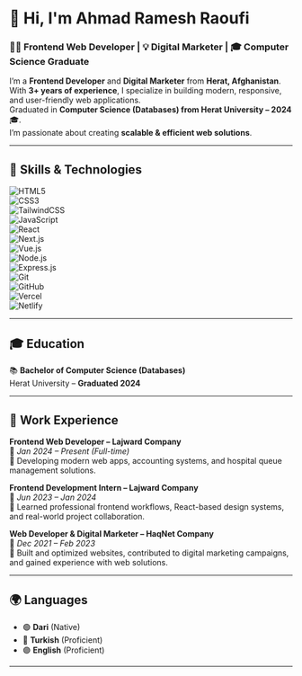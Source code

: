 # 👋 Hi, I'm Ahmad Ramesh Raoufi  

### 👨‍💻 Frontend Web Developer | 💡 Digital Marketer | 🎓 Computer Science Graduate  

I’m a **Frontend Developer** and **Digital Marketer** from **Herat, Afghanistan**.  
With **3+ years of experience**, I specialize in building modern, responsive, and user-friendly web applications.  
Graduated in **Computer Science (Databases) from Herat University – 2024** 🎓.  
I’m passionate about creating **scalable & efficient web solutions**.  

---

## 🚀 Skills & Technologies  


![HTML5](https://img.shields.io/badge/HTML5-E34F26?style=for-the-badge&logo=html5&logoColor=fff)  
![CSS3](https://img.shields.io/badge/CSS3-1572B6?style=for-the-badge&logo=css3&logoColor=fff)  
![TailwindCSS](https://img.shields.io/badge/Tailwind-38B2AC?style=for-the-badge&logo=tailwind-css&logoColor=fff)  
![JavaScript](https://img.shields.io/badge/JavaScript-F7DF1E?style=for-the-badge&logo=javascript&logoColor=000)  
![React](https://img.shields.io/badge/React-61DAFB?style=for-the-badge&logo=react&logoColor=000)  
![Next.js](https://img.shields.io/badge/Next.js-000000?style=for-the-badge&logo=nextdotjs&logoColor=fff)  
![Vue.js](https://img.shields.io/badge/Vue.js-4FC08D?style=for-the-badge&logo=vue.js&logoColor=fff)  
![Node.js](https://img.shields.io/badge/Node.js-339933?style=for-the-badge&logo=node.js&logoColor=fff)  
![Express.js](https://img.shields.io/badge/Express-000000?style=for-the-badge&logo=express&logoColor=fff)  
![Git](https://img.shields.io/badge/Git-F05032?style=for-the-badge&logo=git&logoColor=fff)  
![GitHub](https://img.shields.io/badge/GitHub-181717?style=for-the-badge&logo=github&logoColor=fff)  
![Vercel](https://img.shields.io/badge/Vercel-000000?style=for-the-badge&logo=vercel&logoColor=fff)  
![Netlify](https://img.shields.io/badge/Netlify-00C7B7?style=for-the-badge&logo=netlify&logoColor=fff)  

---

## 🎓 Education  

📚 **Bachelor of Computer Science (Databases)**  
Herat University – **Graduated 2024**  

---

## 💼 Work Experience  

**Frontend Web Developer – Lajward Company**  
📆 *Jan 2024 – Present (Full-time)*  
🔹 Developing modern web apps, accounting systems, and hospital queue management solutions.  

**Frontend Development Intern – Lajward Company**  
📆 *Jun 2023 – Jan 2024*  
🔹 Learned professional frontend workflows, React-based design systems, and real-world project collaboration.  

**Web Developer & Digital Marketer – HaqNet Company**  
📆 *Dec 2021 – Feb 2023*  
🔹 Built and optimized websites, contributed to digital marketing campaigns, and gained experience with web solutions.  

---

## 🌍 Languages  

- 🟢 **Dari** (Native)  
- 🔵 **Turkish** (Proficient)  
- 🟣 **English** (Proficient)  

---

